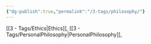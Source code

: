 ```yaml
---
{"dg-publish":true,"permalink":"/3-tags/philosophy/"}
---
```


[[3 - Tags/Ethics\|Ethics]], [[3 - Tags/PersonalPhilosophy\|PersonalPhilosophy]], 

